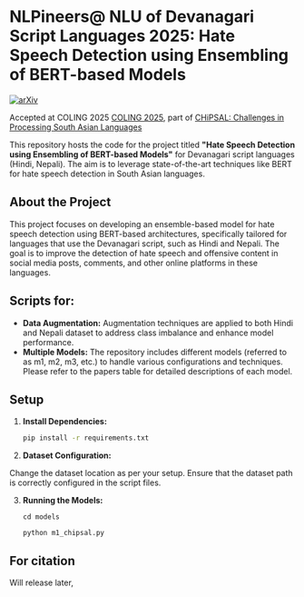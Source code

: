 # NLPineers@ NLU of Devanagari Script Languages 2025: Hate Speech Detection using Ensembling of BERT-based Models

[![arXiv](https://img.shields.io/badge/arXiv-XXXX.XXXX-b31b1b.svg)]()  <!-- Update with actual arXiv link once available -->

Accepted at COLING 2025 [COLING 2025](https://coling2025.org/), part of [CHiPSAL: Challenges in Processing South Asian Languages](https://sites.google.com/view/chipsal/)

This repository hosts the code for the project titled **"Hate Speech Detection using Ensembling of BERT-based Models"** for Devanagari script languages (Hindi, Nepali). The aim is to leverage state-of-the-art techniques like BERT for hate speech detection in South Asian languages.

## About the Project

This project focuses on developing an ensemble-based model for hate speech detection using BERT-based architectures, specifically tailored for languages that use the Devanagari script, such as Hindi and Nepali. The goal is to improve the detection of hate speech and offensive content in social media posts, comments, and other online platforms in these languages.

## Scripts for:


- **Data Augmentation:** Augmentation techniques are applied to both Hindi and Nepali dataset to address class imbalance and enhance model performance.
- **Multiple Models:** The repository includes different models (referred to as m1, m2, m3, etc.) to handle various configurations and techniques. Please refer to the papers table for detailed descriptions of each model.

## Setup

1. **Install Dependencies:**

   ```bash
   pip install -r requirements.txt
    ```
2. **Dataset Configuration:**

Change the dataset location as per your setup. Ensure that the dataset path is correctly configured in the script files.

3. **Running the Models:**
    ```
    cd models
    ```
    ```
    python m1_chipsal.py
    ```

## For citation

Will release later,
```
```
